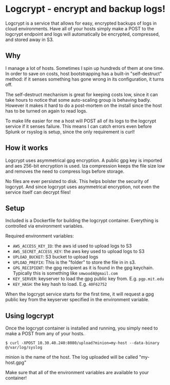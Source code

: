 # Logcrypt - encrypt and backup logs!

Logcrypt is a service that allows for easy, encrypted backups of logs in cloud environments. Have all of your hosts simply make a POST to the logcrypt endpoint and logs will automatically be encrypted, compressed, and stored away in S3.

## Why
I manage a lot of hosts. Sometimes I spin up hundreds of them at one time. In order to save on costs, host bootstrapping has a built-in "self-destruct" method: if it senses something has gone wrong in its configuration, it turns off.

The self-destruct mechanism is great for keeping costs low, since it can take hours to notice that some auto-scaling group is behaving badly. However it makes it hard to do a post-mortem on the install since the host has to be turned on again to read logs.

To make life easier for me a host will POST all of its logs to the logcrypt service if it senses failure. This means I can catch errors even before Splunk or rsyslog is setup, since the only requirement is curl!

## How it works
Logcrypt uses asymmetrical gpg encryption. A public gpg key is imported and aes 256-bit encryption is used. lza compression keeps the file size low and removes the need to compress logs before storage.

No files are ever persisted to disk. This helps bolster the security of logcrypt. And since logcrypt uses asymmetrical encryption, not even the service itself can decrypt files!

## Setup
Included is a Dockerfile for building the logcrypt container. Everything is controlled via environment variables.

Required environment variables:
* ```AWS_ACCESS_KEY_ID```: the aws id used to upload logs to S3
* ```AWS_SECRET_ACCESS_KEY```: the aws key used to upload logs to S3
* ```UPLOAD_BUCKET```: S3 bucket to upload logs
* ```UPLOAD_PREFIX```: This is the "folder" to store the file in in s3.
* ```GPG_RECIPIENT```: the gpg recipient as it is found in the gpg keychain. Typically this is something like ```smwood4@gmail.com```
* ```KEY_SERVER```: keyserver to load the gpg public key from. E.g. ```pgp.mit.edu```
* ```KEY_HASH```: the key hash to load. E.g. ```40F62752```

When the logcrypt service starts for the first time, it will request a gpg public key from the keyserver specified in the environment variable.

## Using logcrypt
Once the logcrypt container is installed and running, you simply need to make a POST from any of your hosts.

```
$ curl -XPOST 10.30.40.240:8080/upload?minion=my-host --data-binary @/var/log/syslog
```

minion is the name of the host. The log uploaded will be called "my-host.gpg"

Make sure that all of the environment variables are available to your container!

